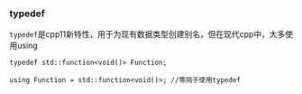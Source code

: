 ### typedef
`typedef`是cpp11新特性，用于为现有数据类型创建别名，但在现代cpp中，大多使用using

    typedef std::function<void()> Function;

    using Function = std::function<void()>; //等同于使用typedef
